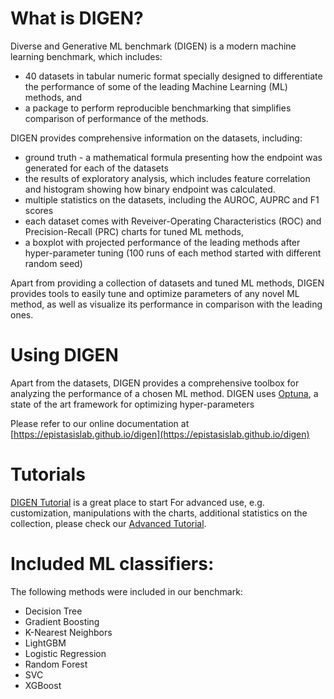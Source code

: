 # What is DIGEN?

Diverse and Generative ML benchmark (DIGEN) is a modern machine learning benchmark, which includes:
- 40 datasets in tabular numeric format specially designed to differentiate the performance of some of the leading Machine Learning (ML) methods, and
- a package to perform reproducible benchmarking that simplifies comparison of performance of the methods.

DIGEN provides comprehensive information on the datasets, including:
- ground truth - a mathematical formula presenting how the endpoint was generated for each of the datasets
- the results of exploratory analysis, which includes feature correlation and histogram showing how binary endpoint was calculated.
- multiple statistics on the datasets, including the AUROC, AUPRC and F1 scores
- each dataset comes with Reveiver-Operating Characteristics (ROC) and Precision-Recall (PRC) charts for tuned ML methods, 
- a boxplot with projected performance of the leading methods after hyper-parameter tuning (100 runs of each method started with different random seed)

Apart from providing a collection of datasets and tuned ML methods, DIGEN provides tools to easily tune and optimize parameters of any novel ML method, as well as visualize its performance in comparison with the leading ones.


# Using DIGEN

Apart from the datasets, DIGEN provides a comprehensive toolbox for analyzing the performance of a chosen ML method.
DIGEN uses [Optuna](https://github.com/optuna/optuna), a state of the art framework for optimizing hyper-parameters 

Please refer to our online documentation at [https://epistasislab.github.io/digen](https://epistasislab.github.io/digen)


# Tutorials
[DIGEN Tutorial](https://github.com/EpistasisLab/digen/blob/main/DIGEN%20Tutorial.ipynb) is a great place to start
For advanced use, e.g. customization, manipulations with the charts, additional statistics on the collection, please check our [Advanced Tutorial](https://github.com/EpistasisLab/digen/blob/main/DIGEN%20Advanced.ipynb).


# Included ML classifiers:

The following methods were included in our benchmark:
- Decision Tree
- Gradient Boosting
- K-Nearest Neighbors
- LightGBM
- Logistic Regression
- Random Forest
- SVC
- XGBoost

